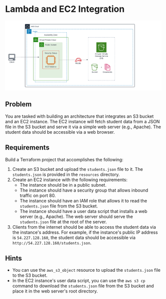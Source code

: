 # Lambda and EC2 Integration

![Diagram](./diagram.png)

## Problem
You are tasked with building an architecture that integrates an S3 bucket and an EC2 instance. The EC2 instance will fetch student data from a JSON file in the S3 bucket and serve it via a simple web server (e.g., Apache). The student data should be accessible via a web browser. 

## Requirements
Build a Terraform project that accomplishes the following:
1. Create an S3 bucket and upload the `students.json` file to it. The `students.json` is provided in the `resources` directory.
2. Create an EC2 instance with the following requirements:
    - The instance should be in a public subnet.
    - The instance should have a security group that allows inbound traffic on port 80.
    - The instance should have an IAM role that allows it to read the `students.json` file from the S3 bucket.
    - The instance should have a user data script that installs a web server (e.g., Apache). The web server should serve the `students.json` file at the root of the server.
3. Clients from the internet should be able to access the student data via the instance's address. For example, if the instance's public IP address is `54.227.128.160`, the student data should be accessible via `http://54.227.128.160/students.json`.

## Hints
- You can use the `aws_s3_object` resource to upload the `students.json` file to the S3 bucket.
- In the EC2 instance's user data script, you can use the `aws s3 cp` command to download the `students.json` file from the S3 bucket and place it in the web server's root directory.

